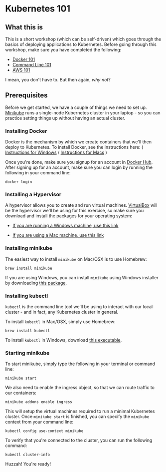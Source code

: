 # Kubernetes 101 

## What this is

This is a short workshop (which can be self-driven) which goes through the basics of deploying applications to Kubernetes. Before going through this workshop, make sure you have completed the following:

 * [Docker 101](https://github.com/DevOps-Girls/docker-101)
 * [Command Line 101](https://github.com/DevOps-Girls/command-line-101)
 * [AWS 101](https://github.com/DevOps-Girls/devopsgirls-bootcamp)

I mean, you don't have to. But then again, *why not*?

## Prerequisites

Before we get started, we have a couple of things we need to set up. [Minikube](https://kubernetes.io/docs/tasks/tools/install-minikube/) runs a single-node Kubernetes cluster in your laptop - so you can practice setting things up without having an actual cluster.

### Installing Docker

Docker is the mechanism by which we create containers that we'll then deploy to Kubernetes. To install Docker, see the instructions here: ( [Instructions for Windows](https://docs.docker.com/v17.09/docker-for-windows/install/) / [Instructions for Macs](https://docs.docker.com/docker-for-mac/install/) )

Once you're done, make sure you signup for an account in [Docker Hub](https://hub.docker.com/). After signing up for an account, make sure you can login by running the following in your command line:

```
docker login
```


### Installing a Hypervisor

A hypervisor allows you to create and run virtual machines. [VirtualBox](https://www.virtualbox.org/wiki/Downloads) will be the hypervisor we'll be using for this exercise, so make sure you download and install the packages for your operating system:

* [If you are running a Windows machine, use this link](https://download.virtualbox.org/virtualbox/6.0.14/VirtualBox-6.0.14-133895-Win.exe)

* [If you are using a Mac machine, use this link](https://download.virtualbox.org/virtualbox/6.0.14/VirtualBox-6.0.14-133895-OSX.dmg)

### Installing minikube

The easiest way to install `minikube` on Mac/OSX is to use Homebrew:

```
brew install minikube
```

If you are using Windows, you can install `minikube` using Windows installer by downloading [this package](https://github.com/kubernetes/minikube/releases/latest/download/minikube-installer.exe).

### Installing kubectl

`kubectl` is the command line tool we'll be using to interact with our local cluster - and in fact, any Kubernetes cluster in general. 

To install `kubectl` in Mac/OSX, simply use Homebrew:

```
brew install kubectl
```

To install `kubectl` in Windows, download [this executable](https://storage.googleapis.com/kubernetes-release/release/v1.16.0/bin/windows/amd64/kubectl.exe).


### Starting minikube

To start minikube, simply type the following in your terminal or command line:

```
minikube start
```

We also need to enable the ingress object, so that we can route traffic to our containers:

```
minikube addons enable ingress
```

This will setup the virtual machines required to run a minimal Kubernetes cluster. Once `minikube start` is finished, you can specify the `minikube` context from your command line:

```
kubectl config use-context minikube
```

To verify that you're connected to the cluster, you can run the following command:

```
kubectl cluster-info
```

Huzzah! You're ready!
